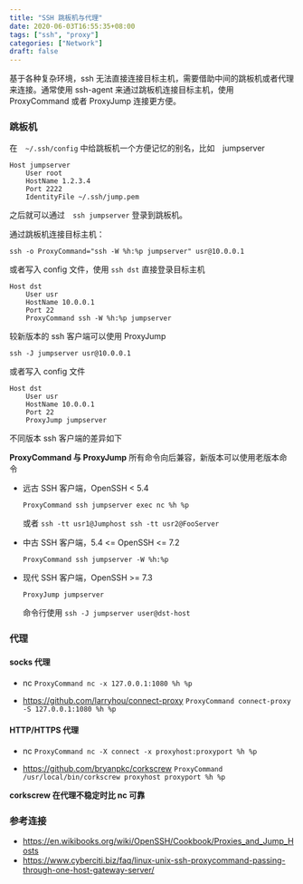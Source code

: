 ```yaml
---
title: "SSH 跳板机与代理"
date: 2020-06-03T16:55:35+08:00
tags: ["ssh", "proxy"]
categories: ["Network"]
draft: false
---
```


 基于各种复杂环境，ssh   无法直接连接目标主机，需要借助中间的跳板机或者代理来连接。通常使用 ssh-agent 来通过跳板机连接目标主机，使用 ProxyCommand 或者 ProxyJump 连接更方便。

<!--more-->

### 跳板机

在　`~/.ssh/config` 中给跳板机一个方便记忆的别名，比如　jumpserver

```config
Host jumpserver
    User root
    HostName 1.2.3.4
    Port 2222
    IdentityFile ~/.ssh/jump.pem
```

之后就可以通过　`ssh jumpserver` 登录到跳板机。

通过跳板机连接目标主机：

`ssh -o ProxyCommand="ssh -W %h:%p jumpserver" usr@10.0.0.1`

或者写入 config 文件，使用 `ssh dst` 直接登录目标主机

```config
Host dst
    User usr
    HostName 10.0.0.1
    Port 22
    ProxyCommand ssh -W %h:%p jumpserver
```



较新版本的 ssh 客户端可以使用 ProxyJump

`ssh -J jumpserver usr@10.0.0.1`

或者写入 config 文件

```config
Host dst
    User usr
    HostName 10.0.0.1
    Port 22
    ProxyJump jumpserver
```

不同版本 ssh 客户端的差异如下

__ProxyCommand 与 ProxyJump__
所有命令向后兼容，新版本可以使用老版本命令
- 远古 SSH 客户端，OpenSSH < 5.4

  `ProxyCommand ssh jumpserver exec nc %h %p`

  或者
  `ssh -tt usr1@Jumphost ssh -tt usr2@FooServer`

- 中古 SSH 客户端，5.4 <= OpenSSH <= 7.2

  `ProxyCommand ssh jumpserver -W %h:%p`

- 现代 SSH 客户端，OpenSSH >= 7.3

  `ProxyJump jumpserver`

  命令行使用
  `ssh -J jumpserver user@dst-host`



### 代理

#### socks 代理

- nc `ProxyCommand nc -x 127.0.0.1:1080 %h %p`

- https://github.com/larryhou/connect-proxy `ProxyCommand connect-proxy -S 127.0.0.1:1080 %h %p`

#### HTTP/HTTPS 代理

- nc `ProxyCommand nc -X connect -x proxyhost:proxyport %h %p`

- https://github.com/bryanpkc/corkscrew `ProxyCommand /usr/local/bin/corkscrew proxyhost proxyport %h %p`

__corkscrew 在代理不稳定时比 nc 可靠__ 

### 参考连接

- https://en.wikibooks.org/wiki/OpenSSH/Cookbook/Proxies_and_Jump_Hosts
- https://www.cyberciti.biz/faq/linux-unix-ssh-proxycommand-passing-through-one-host-gateway-server/
